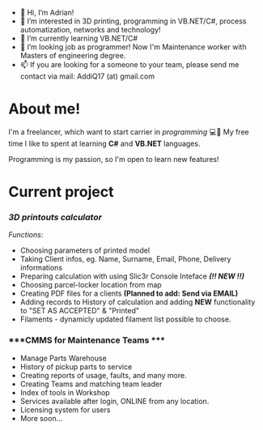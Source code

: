 - 👋 Hi, I’m Adrian!
- 👀 I’m interested in 3D printing, programming in VB.NET/C#, process automatization, networks and technology!
- 🌱 I’m currently learning VB.NET/C# 
- 💞️ I’m looking job as programmer! Now I'm Maintenance worker with Masters of engineering degree.
- 📫 If you are looking for a someone to your team, please send me contact via mail: AddiQ17 (at) gmail.com


# About me!
I'm a freelancer, which want to start carrier in _programming_ 💻💾 
My free time I like to spent at learning **C#** and **VB.NET** languages.

Programming is my passion, so I'm open to learn new features!

# Current project

### ***3D printouts calculator***
_Functions:_
- Choosing parameters of printed model
- Taking Client infos, eg. Name, Surname, Email, Phone, Delivery informations
- Preparing calculation with using Slic3r Console Inteface ***(!! NEW !!)***
- Choosing parcel-locker location from map
- Creating PDF files for a clients __(Planned to add: Send via EMAIL)__
- Adding records to History of calculation and adding __NEW__ functionality to "SET AS ACCEPTED" & "Printed"
- Filaments - dynamicly updated filament list possible to choose.

### ***CMMS for Maintenance Teams ***
- Manage Parts Warehouse
- History of pickup parts to service
- Creating reports of usage, faults, and many more.
- Creating Teams and matching team leader
- Index of tools in Workshop
- Services available after login, ONLINE from any location.
- Licensing system for users
- More soon...


<!---
addiq/addiq is a ✨ special ✨ repository because its `README.md` (this file) appears on your GitHub profile.
You can click the Preview link to take a look at your changes.
--->
